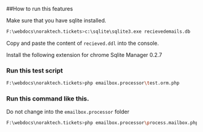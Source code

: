 ##How to run this features

Make sure that you have sqlite installed.

```bash
F:\webdocs\noraktech.tickets>c:\sqlite\sqlite3.exe recievedemails.db
```
Copy and paste the content of `recieved.ddl` into the console.

Install the following extension for chrome Sqlite Manager 0.2.7


### Run this test script
```bash
F:\webdocs\noraktech.tickets>php emailbox.processor\test.orm.php
```


### Run this command like this.
Do not change into the `emailbox.processor` folder
```bash
F:\webdocs\noraktech.tickets>php emailbox.processor\process.mailbox.php
```